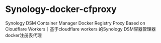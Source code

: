 # Synology-docker-cfproxy
Synology DSM Container Manager Docker Registry Proxy Based on Cloudflare Workers｜基于cloudflare workers 的Synology DSM容器管理器docker注册表代理
